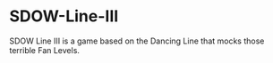 # SDOW-Line-III
 
SDOW Line III is a game based on the Dancing Line that mocks those terrible Fan Levels.
